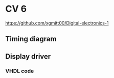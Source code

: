 # CV 6

https://github.com/xgmitt00/Digital-electronics-1

## Timing diagram

## Display driver
### VHDL code
